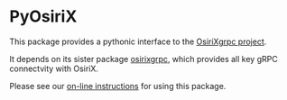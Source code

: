 # PyOsiriX

This package provides a pythonic interface to the [OsiriXgrpc project](https://osirixgrpc.github.io/osirixgrpc/index.html).

It depends on its sister package [osirixgrpc](https://pypi.org/project/osirixgrpc/), which provides all key gRPC connectvity with OsiriX.

Please see our [on-line instructions](https://osirixgrpc.github.io/osirixgrpc/pyosirix/index.html) for using this package.